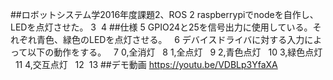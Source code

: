 ##ロボットシステム学2016年度課題2、ROS
2
raspberrypiでnodeを自作し、LEDを点灯させた。
3
​
4
##仕様
5
GPIO24と25を信号出力に使用している。それぞれ青色、緑色のLEDを点灯させる。  
6
デバイスドライバに対する入力によって以下の動作をする。  
7
0,全消灯  
8
1,全点灯  
9
2,青色点灯  
10
3,緑色点灯  
11
4,交互点灯  
12
​
13
##デモ動画
https://youtu.be/VDBLp3YfaXA
